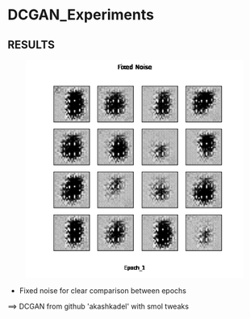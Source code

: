# DCGAN_Experiments
## RESULTS

<p align="center">
  <img src=https://github.com/henryhmko/DCGAN_Experiments/blob/main/DCGAN_fixed_noise_results.gif/>
</p>


- Fixed noise for clear comparison between epochs


==> DCGAN from github 'akashkadel' with smol tweaks
